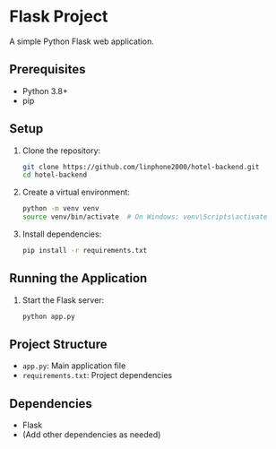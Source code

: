 # Flask Project

A simple Python Flask web application.

## Prerequisites

- Python 3.8+
- pip

## Setup

1. Clone the repository:
   ```bash
   git clone https://github.com/linphone2000/hotel-backend.git
   cd hotel-backend
   ```

2. Create a virtual environment:
   ```bash
   python -m venv venv
   source venv/bin/activate  # On Windows: venv\Scripts\activate
   ```

3. Install dependencies:
   ```bash
   pip install -r requirements.txt
   ```

## Running the Application

1. Start the Flask server:
   ```bash
   python app.py
   ```

## Project Structure

- `app.py`: Main application file
- `requirements.txt`: Project dependencies

## Dependencies

- Flask
- (Add other dependencies as needed)
